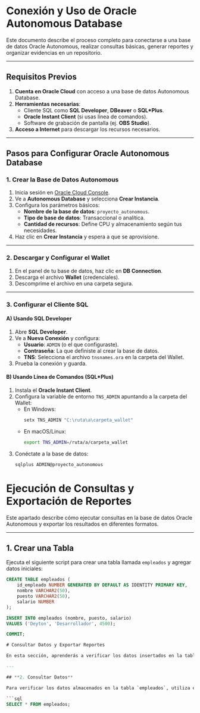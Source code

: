 # Conexión y Uso de Oracle Autonomous Database

Este documento describe el proceso completo para conectarse a una base de datos Oracle Autonomous, realizar consultas básicas, generar reportes y organizar evidencias en un repositorio.

---

## **Requisitos Previos**
1. **Cuenta en Oracle Cloud** con acceso a una base de datos Autonomous Database.
2. **Herramientas necesarias**:
   - Cliente SQL como **SQL Developer**, **DBeaver** o **SQL*Plus**.
   - **Oracle Instant Client** (si usas línea de comandos).
   - Software de grabación de pantalla (ej. **OBS Studio**).
3. **Acceso a Internet** para descargar los recursos necesarios.

---

## **Pasos para Configurar Oracle Autonomous Database**

### 1. Crear la Base de Datos Autonomous
1. Inicia sesión en [Oracle Cloud Console](https://cloud.oracle.com).
2. Ve a **Autonomous Database** y selecciona **Crear Instancia**.
3. Configura los parámetros básicos:
   - **Nombre de la base de datos**: `proyecto_autonomous`.
   - **Tipo de base de datos**: Transaccional o analítica.
   - **Cantidad de recursos**: Define CPU y almacenamiento según tus necesidades.
4. Haz clic en **Crear Instancia** y espera a que se aprovisione.

---

### 2. Descargar y Configurar el Wallet
1. En el panel de tu base de datos, haz clic en **DB Connection**.
2. Descarga el archivo **Wallet** (credenciales).
3. Descomprime el archivo en una carpeta segura.

---

### 3. Configurar el Cliente SQL
#### **A) Usando SQL Developer**
1. Abre **SQL Developer**.
2. Ve a **Nueva Conexión** y configura:
   - **Usuario**: `ADMIN` (o el que configuraste).
   - **Contraseña**: La que definiste al crear la base de datos.
   - **TNS**: Selecciona el archivo `tnsnames.ora` en la carpeta del Wallet.
3. Prueba la conexión y guarda.

#### **B) Usando Línea de Comandos (SQL*Plus)**
1. Instala el **Oracle Instant Client**.
2. Configura la variable de entorno `TNS_ADMIN` apuntando a la carpeta del Wallet:
   - En Windows:
     ```cmd
     setx TNS_ADMIN "C:\ruta\a\carpeta_wallet"
     ```
   - En macOS/Linux:
     ```bash
     export TNS_ADMIN=/ruta/a/carpeta_wallet
     ```
3. Conéctate a la base de datos:
   ```bash
   sqlplus ADMIN@proyecto_autonomous
# Ejecución de Consultas y Exportación de Reportes

Este apartado describe cómo ejecutar consultas en la base de datos Oracle Autonomous y exportar los resultados en diferentes formatos.

---

## **1. Crear una Tabla**

Ejecuta el siguiente script para crear una tabla llamada `empleados` y agregar datos iniciales:

```sql
CREATE TABLE empleados (
    id_empleado NUMBER GENERATED BY DEFAULT AS IDENTITY PRIMARY KEY,
    nombre VARCHAR2(50),
    puesto VARCHAR2(50),
    salario NUMBER
);

INSERT INTO empleados (nombre, puesto, salario)
VALUES ('Deyton', 'Desarrollador', 4500);

COMMIT;

# Consultar Datos y Exportar Reportes

En esta sección, aprenderás a verificar los datos insertados en la tabla `empleados` y exportar un reporte de los resultados.

---

## **2. Consultar Datos**

Para verificar los datos almacenados en la tabla `empleados`, utiliza el siguiente comando SQL:

```sql
SELECT * FROM empleados;
